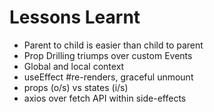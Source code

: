 # Lessons Learnt

- Parent to child is easier than child to parent
- Prop Drilling triumps over custom Events
- Global and local context
- useEffect #re-renders, graceful unmount
- props (o/s) vs states (i/s)
- axios over fetch API within side-effects
